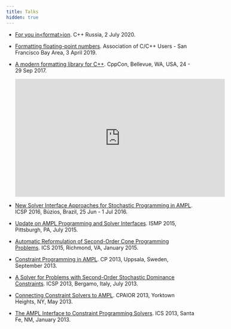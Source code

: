 ```yaml
---
title: Talks
hidden: true
---
```


* [For you in\<format>ion](/slides/2020-cpp-russia.pdf).
  C++ Russia, 2 July 2020.

* [Formatting floating-point numbers](/slides/2019-04-fp.pdf).
  Association of C/C++ Users - San Francisco Bay Area, 3 April 2019.

* [A modern formatting library for C++](/slides/2017-cppcon.pdf).
  CppCon, Bellevue, WA, USA, 24 - 29 Sep 2017.
  <iframe width="560" height="315"
          src="https://www.youtube.com/embed/ptba_AqFYCM" frameborder="0"
          allowfullscreen></iframe>

* [New Solver Interface Approaches for Stochastic Programming in AMPL](
  /slides/2016-06-30-icsp/). ICSP 2016, Búzios, Brazil, 25 Jun - 1 Jul 2016.

* [Update on AMPL Programming and Solver Interfaces](
  /slides/2015-07-14-ismp/ampl-developments.html).
  ISMP 2015, Pittsburgh, PA, July 2015.

* [Automatic Reformulation of Second-Order Cone Programming Problems](
  /slides/2015-01-11-ics/socp-reformulation.html).
  ICS 2015, Richmond, VA, January 2015.

* [Constraint Programming in AMPL](
  /slides/2013-09-16-cpsolvers/constraint-programming-in-ampl.html).
  CP 2013, Uppsala, Sweden, September 2013.

* [A Solver for Problems with Second-Order Stochastic Dominance Constraints](
  /slides/2013-07-11-icsp/ssdsolver.html).
  ICSP 2013, Bergamo, Italy, July 2013.

* [Connecting Constraint Solvers to AMPL](
  /slides/2013-05-22-cpaior/connecting-cp-solvers-to-ampl.html).
  CPAIOR 2013, Yorktown Heights, NY, May 2013.

* [The AMPL Interface to Constraint Programming Solvers](
  /slides/2013-01-06-ics/ampl-interface-to-constraint-programming-solvers.html).
  ICS 2013, Santa Fe, NM, January 2013.
